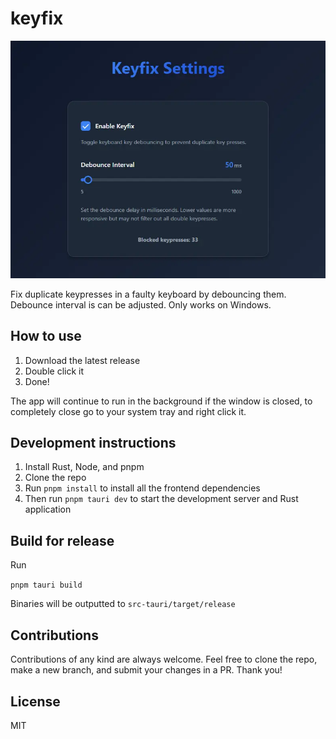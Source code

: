 # keyfix

![keyfix UI](github/keyfix.webp)

Fix duplicate keypresses in a faulty keyboard by debouncing them. Debounce interval is can be adjusted.
Only works on Windows.

## How to use

1. Download the latest release
2. Double click it
3. Done!

The app will continue to run in the background if the window is closed, to completely close go to your system tray and right click it.

## Development instructions

1. Install Rust, Node, and pnpm
2. Clone the repo
3. Run `pnpm install` to install all the frontend dependencies
4. Then run `pnpm tauri dev` to start the development server and Rust application

## Build for release

Run

`pnpm tauri build`

Binaries will be outputted to `src-tauri/target/release`

## Contributions

Contributions of any kind are always welcome. Feel free to clone the repo, make a new branch, and submit your changes in a PR. Thank you!

## License

MIT
